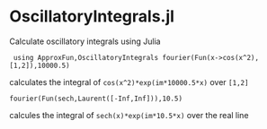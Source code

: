 # OscillatoryIntegrals.jl
Calculate oscillatory integrals using Julia


`
using ApproxFun,OscillatoryIntegrals
fourier(Fun(x->cos(x^2),[1,2]),10000.5)`

calculates the integral of `cos(x^2)*exp(im*10000.5*x)` over `[1,2]`

`fourier(Fun(sech,Laurent([-Inf,Inf])),10.5)`

calcules the integral of `sech(x)*exp(im*10.5*x)` over the real line